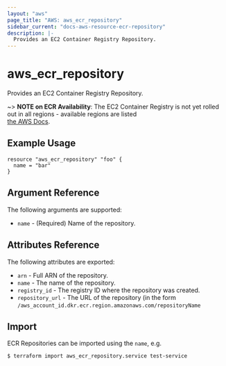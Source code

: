 ```yaml
---
layout: "aws"
page_title: "AWS: aws_ecr_repository"
sidebar_current: "docs-aws-resource-ecr-repository"
description: |-
  Provides an EC2 Container Registry Repository.
---
```


# aws\_ecr\_repository

Provides an EC2 Container Registry Repository.

~> **NOTE on ECR Availability**: The EC2 Container Registry is not yet rolled out
in all regions - available regions are listed  
[the AWS Docs](https://docs.aws.amazon.com/general/latest/gr/rande.html#ecr_region).

## Example Usage

```
resource "aws_ecr_repository" "foo" {
  name = "bar"
}
```

## Argument Reference

The following arguments are supported:

* `name` - (Required) Name of the repository.

## Attributes Reference

The following attributes are exported:

* `arn` - Full ARN of the repository.
* `name` - The name of the repository.
* `registry_id` - The registry ID where the repository was created.
* `repository_url` - The URL of the repository (in the form `/aws_account_id.dkr.ecr.region.amazonaws.com/repositoryName`


## Import

ECR Repositories can be imported using the `name`, e.g. 

```
$ terraform import aws_ecr_repository.service test-service
```